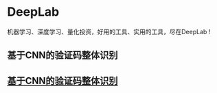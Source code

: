 DeepLab
=====
机器学习、深度学习、量化投资，好用的工具、实用的工具，尽在DeepLab ! 

基于CNN的验证码整体识别
---------

[基于CNN的验证码整体识别](https://github.com/junliangliu/captcha "基于CNN的验证码整体识别")
---------

